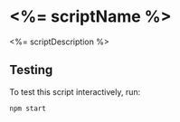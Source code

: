 # <%= scriptName %>

<%= scriptDescription %>

## Testing

To test this script interactively, run:

```
npm start
```
